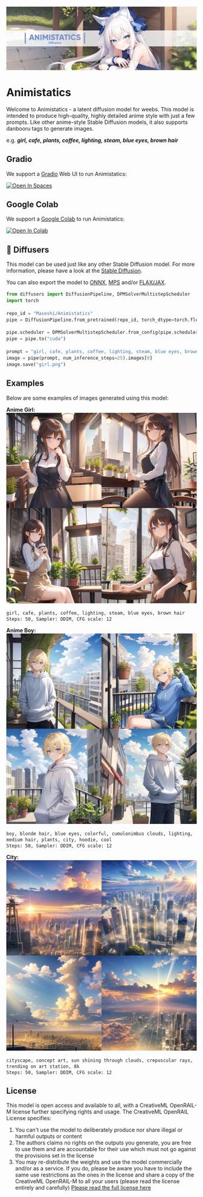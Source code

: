 ![Header](https://raw.githubusercontent.com/Maseshi/Animistatics/main/assets/header.png)

# Animistatics

Welcome to Animistatics - a latent diffusion model for weebs. This model is intended to produce high-quality, highly detailed anime style with just a few prompts. Like other anime-style Stable Diffusion models, it also supports danbooru tags to generate images.

e.g. **_girl, cafe, plants, coffee, lighting, steam, blue eyes, brown hair_** 

## Gradio

We support a [Gradio](https://github.com/gradio-app/gradio) Web UI to run Animistatics:

[![Open In Spaces](https://camo.githubusercontent.com/00380c35e60d6b04be65d3d94a58332be5cc93779f630bcdfc18ab9a3a7d3388/68747470733a2f2f696d672e736869656c64732e696f2f62616467652f25463025394625413425393725323048756767696e67253230466163652d5370616365732d626c7565)](https://huggingface.co/spaces/Maseshi/Animistatics)

## Google Colab

We support a [Google Colab](https://github.com/gradio-app/gradio) to run Animistatics:

[![Open In Colab](https://colab.research.google.com/assets/colab-badge.svg)](https://colab.research.google.com/drive/1Qf7KGx7wCQ6XCs4ai_2riq68ip7mZw_t?usp=sharing)

## 🧨 Diffusers

This model can be used just like any other Stable Diffusion model. For more information,
please have a look at the [Stable Diffusion](https://huggingface.co/docs/diffusers/api/pipelines/stable_diffusion).

You can also export the model to [ONNX](https://huggingface.co/docs/diffusers/optimization/onnx), [MPS](https://huggingface.co/docs/diffusers/optimization/mps) and/or [FLAX/JAX]().

```python
from diffusers import DiffusionPipeline, DPMSolverMultistepScheduler
import torch

repo_id = "Maseshi/Animistatics"
pipe = DiffusionPipeline.from_pretrained(repo_id, torch_dtype=torch.float16)

pipe.scheduler = DPMSolverMultistepScheduler.from_config(pipe.scheduler.config)
pipe = pipe.to("cuda")

prompt = "girl, cafe, plants, coffee, lighting, steam, blue eyes, brown hair"
image = pipe(prompt, num_inference_steps=25).images[0]
image.save("girl.png")
```

## Examples

Below are some examples of images generated using this model:

**Anime Girl:**
![Anime Girl](https://raw.githubusercontent.com/Maseshi/Animistatics/main/assets/girl.png)
```
girl, cafe, plants, coffee, lighting, steam, blue eyes, brown hair
Steps: 50, Sampler: DDIM, CFG scale: 12
```
**Anime Boy:**
![Anime Boy](https://raw.githubusercontent.com/Maseshi/Animistatics/main/assets/boy.png)
```
boy, blonde hair, blue eyes, colorful, cumulonimbus clouds, lighting, medium hair, plants, city, hoodie, cool
Steps: 50, Sampler: DDIM, CFG scale: 12
```
**City:**
![City](https://raw.githubusercontent.com/Maseshi/Animistatics/main/assets/city.png)
```
cityscape, concept art, sun shining through clouds, crepuscular rays, trending on art station, 8k
Steps: 50, Sampler: DDIM, CFG scale: 12
```

## License

This model is open access and available to all, with a CreativeML OpenRAIL-M license further specifying rights and usage.
The CreativeML OpenRAIL License specifies: 

1. You can't use the model to deliberately produce nor share illegal or harmful outputs or content 
2. The authors claims no rights on the outputs you generate, you are free to use them and are accountable for their use which must not go against the provisions set in the license
3. You may re-distribute the weights and use the model commercially and/or as a service. If you do, please be aware you have to include the same use restrictions as the ones in the license and share a copy of the CreativeML OpenRAIL-M to all your users (please read the license entirely and carefully)
[Please read the full license here](https://huggingface.co/spaces/CompVis/stable-diffusion-license)

